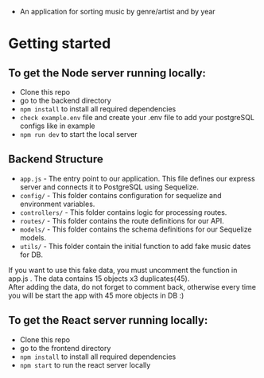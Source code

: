 - An application for sorting music by genre/artist and by year
# Getting started

## To get the Node server running locally:

- Clone this repo
- go to the backend directory
- `npm install` to install all required dependencies
- `check example.env` file and create your .env file to add your postgreSQL configs like in example
- `npm run dev` to start the local server

## Backend Structure

- `app.js` - The entry point to our application. This file defines our express server and connects it to PostgreSQL using Sequelize.
- `config/` - This folder contains configuration for sequelize and environment variables.
- `controllers/` - This folder contains logic for processing routes.
- `routes/` - This folder contains the route definitions for our API.
- `models/` - This folder contains the schema definitions for our Sequelize models.
- `utils/` - This folder contain the initial function to add fake music dates for DB. 
 
If you want to use this fake data, you must uncomment the function in app.js . The data contains 15 objects x3 duplicates(45). 
<br/> After adding the data, do not forget to comment back, otherwise every time you will be start the app with 45 more objects in DB :)


## To get the React server running locally:

- Clone this repo
- go to the frontend directory
- `npm install` to install all required dependencies
- `npm start` to run the react server locally
